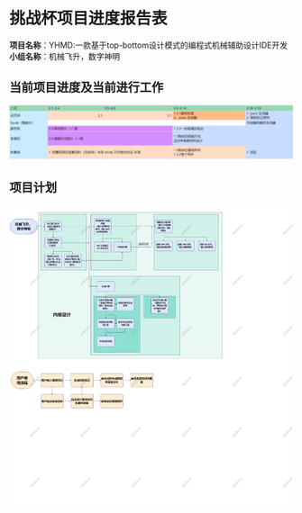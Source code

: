# 挑战杯项目进度报告表

**项目名称**：YHMD:一款基于top-bottom设计模式的编程式机械辅助设计IDE开发
**小组名称**：机械飞升，数字神明

## 当前项目进度及当前进行工作

![alt text](image.png)

## 项目计划

![计划流程](../98723ed6e20374c3a78210d3d4784dd.jpg)
